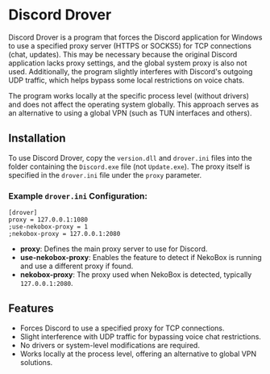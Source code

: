 # Discord Drover

Discord Drover is a program that forces the Discord application for Windows to use a specified proxy server (HTTPS or SOCKS5) for TCP connections (chat, updates). This may be necessary because the original Discord application lacks proxy settings, and the global system proxy is also not used. Additionally, the program slightly interferes with Discord's outgoing UDP traffic, which helps bypass some local restrictions on voice chats.

The program works locally at the specific process level (without drivers) and does not affect the operating system globally. This approach serves as an alternative to using a global VPN (such as TUN interfaces and others).

## Installation

To use Discord Drover, copy the `version.dll` and `drover.ini` files into the folder containing the `Discord.exe` file (not `Update.exe`). The proxy itself is specified in the `drover.ini` file under the `proxy` parameter.

### Example `drover.ini` Configuration:

```
[drover]
proxy = 127.0.0.1:1080
;use-nekobox-proxy = 1
;nekobox-proxy = 127.0.0.1:2080
```

- **proxy**: Defines the main proxy server to use for Discord.
- **use-nekobox-proxy**: Enables the feature to detect if NekoBox is running and use a different proxy if found.
- **nekobox-proxy**: The proxy used when NekoBox is detected, typically `127.0.0.1:2080`.

## Features

- Forces Discord to use a specified proxy for TCP connections.
- Slight interference with UDP traffic for bypassing voice chat restrictions.
- No drivers or system-level modifications are required.
- Works locally at the process level, offering an alternative to global VPN solutions.
